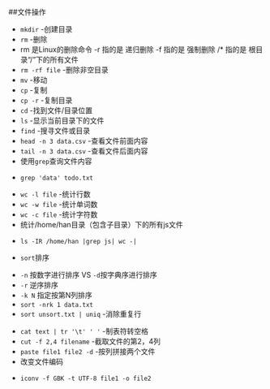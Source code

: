 ##文件操作
* `mkdir` -创建目录
* `rm` -删除
* rm 是Linux的删除命令
-r 指的是 递归删除
-f 指的是 强制删除
/* 指的是 根目录“/”下的所有文件
* `rm -rf file` -删除非空目录
* `mv` -移动
* `cp` -复制
* `cp -r` -复制目录
* `cd` -找到文件/目录位置
* `ls` -显示当前目录下的文件
* `find` -搜寻文件或目录
* `head -n 3 data.csv` -查看文件前面内容
* `tail -n 3 data.csv` -查看文件后面内容
* 使用`grep`查询文件内容
 - `grep 'data' todo.txt`
* `wc -l file` -统计行数
* `wc -w file` -统计单词数
* `wc -c file` -统计字符数
* 统计/home/han目录（包含子目录）下的所有js文件
 - `ls -IR /home/han |grep js| wc -|`
* `sort`排序
 - `-n` 按数字进行排序 VS `-d`按字典序进行排序
 - `-r` 逆序排序
 - `-k N` 指定按第N列排序
 - `sort -nrk 1 data.txt`
 - `sort unsort.txt | uniq` -消除重复行
* `cat text | tr '\t' ' '` -制表符转空格
* `cut -f 2,4 filename` -截取文件的第2，4列
* `paste file1 file2 -d` -按列拼接两个文件
* 改变文件编码
 - `iconv -f GBK -t UTF-8 file1 -o file2`